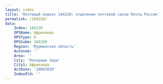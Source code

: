 ```yaml
---
layout: index
title: 'Почтовый индекс 184220: отделение почтовой связи Почты России'
permalink: /184220/
data:
    Index: 184220
    OPSName: Африканда
    OPSType: О
    OPSSubm: 184200
    Region: 'Мурманская область'
    Autonom: ''
    Area: ''
    City: 'Полярные Зори'
    City1: Африканда
    ActDate: '20001030'
    IndexOld: ''
---
```

